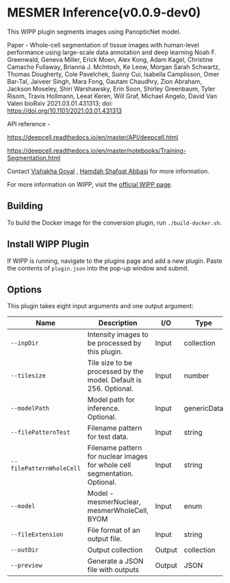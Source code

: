 # MESMER Inference(v0.0.9-dev0)

This WIPP plugin segments images using PanopticNet model.

Paper -
Whole-cell segmentation of tissue images with human-level performance using large-scale data annotation and deep learning
Noah F. Greenwald, Geneva Miller, Erick Moen, Alex Kong, Adam Kagel, Christine Camacho Fullaway, Brianna J. McIntosh, Ke Leow, Morgan Sarah Schwartz, Thomas Dougherty, Cole Pavelchek, Sunny Cui, Isabella Camplisson, Omer Bar-Tal, Jaiveer Singh, Mara Fong, Gautam Chaudhry, Zion Abraham, Jackson Moseley, Shiri Warshawsky, Erin Soon, Shirley Greenbaum, Tyler Risom, Travis Hollmann, Leeat Keren, Will Graf, Michael Angelo, David Van Valen
bioRxiv 2021.03.01.431313; doi: https://doi.org/10.1101/2021.03.01.431313

API reference -

https://deepcell.readthedocs.io/en/master/API/deepcell.html

https://deepcell.readthedocs.io/en/master/notebooks/Training-Segmentation.html

Contact [Vishakha Goyal](mailto:vishakha.goyal@nih.gov) , [Hamdah Shafqat Abbasi](mailto:hamdahshafqat.abbasi@nih.gov) for more information.

For more information on WIPP, visit the [official WIPP page](https://isg.nist.gov/deepzoomweb/software/wipp).

## Building

To build the Docker image for the conversion plugin, run
`./build-docker.sh`.

## Install WIPP Plugin

If WIPP is running, navigate to the plugins page and add a new plugin. Paste the contents of `plugin.json` into the pop-up window and submit.

## Options

This plugin takes eight input arguments and one output argument:

| Name          | Description             | I/O    | Type   |
|---------------|-------------------------|--------|--------|
| `--inpDir` | Intensity images to be processed by this plugin. | Input | collection |
| `--tilesize` | Tile size to be processed by the model. Default is 256. Optional. | Input | number |
| `--modelPath` | Model path for inference. Optional. | Input | genericData |
| `--filePatternTest` | Filename pattern for test data. | Input | string |
| `--filePatternWholeCell` | Filename pattern for nuclear images for whole cell segmentation. Optional.| Input | string |
| `--model` | Model - mesmerNuclear, mesmerWholeCell, BYOM | Input | enum |
| `--fileExtension` | File format of an output file. | Input | string |
| `--outDir` | Output collection | Output | collection |
| `--preview`           | Generate a JSON file with outputs                            | Output | JSON        |
